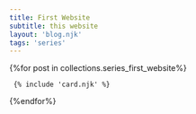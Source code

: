 ```yaml
---
title: First Website
subtitle: this website
layout: 'blog.njk'
tags: 'series'
---
```

{%for post in collections.series_first_website%}

     {% include 'card.njk' %}

{%endfor%}